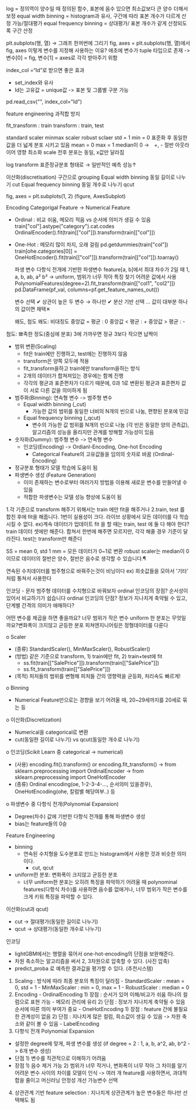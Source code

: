 log = 정의역이 양수일 때 정의된 함수, 표본에 음수 있으면 최소값보다 큰 양수 더해서 보정
equal width binning 
= histogram과 유사, 구간에 따라 표본 개수가 다르게 산정 가능/절대평가
equal frequency binning = 상대평가/ 표본 개수가 같게 산정되도록 구간 산정

plt.subplots(행, 열) -> 그래프 한꺼번에 그리기
fig, axes = plt.subplots(행, 열)에서 fig, axes 이렇게 변수를 지정해 사용하는 이유?
애초에 변수가 tuple 타입으로 존재 -> 변수[0] = fig, 변수[1] = axes로 각각 받아주기 위함

index_col =“Id”로 받으면 좋은 효과
- set_index와 유사
- Id는 고유값 = unique값 -> 표본 및 그룹별 구분 가능

pd.read_csv("", index_col="Id")

feature engineering
과적합 방지

fit_transform : train
transform : train, test

standard scaler    minmax scaler     robust sclaer
std = 1           min = 0                  표준화 후 동일한 값을 더 넓게 분포 시키고 있음
mean = 0          max = 1            median이 0 →　+, - 절반
                                                 아웃라이어 영향 최소화
scale 전후 분포는 동일, x값만 달라짐

log transform
표준정규분포 형태로 → 일반적인 예측 성능↑

  이산화(discretisation)
구간으로 grouping
  Equal width binning       동일 길이로 나누기 cut
  Equal frequency binning   동일 개수로 나누기 qcut

fig, axes = plt.subplots(1, 2)
(figure, AxesSubplot)

  Encoding
Categorigal Feature → Numerical Feature
- Ordinal : 비교 쉬움, 메모리 적음 vs 순서에 의미가 생길 수 있음
   train["col"].astype("category").cat.codes
   OrdinalEncoder().fit(train[["col"]]).transform(train[["col"]])
- One-Hot : 메모리 많이 차지, 오래 걸림
  pd.getdummies(train["col"])
  train[ohe.categories[0]] = OneHotEncoder().fit(train[["col"]]).transform(train[["col"]]).toarray()

  파생 변수
  다항식 전개에 기반한 파생변수
    feature[a, b]에서 최대 차수가 2일 때
    1, a, b, ab, a² b² → uniform, 범위가 너무 작아 특징 찾기 어려운 값에서 사용
  PolynomialFeatures(degree=2).fit_transform(train[["col1", "col2"]])
  pd.DataFrame(pf_val, columns=pf.get_feature_names_out())

  변수 선택
  ✔︎ 상관이 높은 두 변수 → 하나만
  ✔︎ 분산 기반 선택 ... 값이 대부분 하나의 값이면 채택✕

  왜도, 첨도
왜도: 비대칭도
중앙값 = 평균 : 0
중앙값 < 평균 : +
중앙값 > 평균 : -

첨도: 뾰족한 정도(중심에 분포)
3에 가까우면 정규
3보다 작으면 납짝이

- 범위 변환(Scaling)
  - fit은 train에만 진행하고, test에는 진행하지 않음
  - transform은 양쪽 모두에 적용
  - fit_transform을하고 train에만 transform을하는 방식
  - 2개의 데이터가 합쳐져있는 경우에는 함께 진행
  - 각각의 평균과 표준편차가 다르기 때문에, 0과 1로 변환된 평균과 표준편차 값이 서로 다른 값을 의미하게 됨
- 범주화(Binning): 연속형 변수 -> 범주형 변수
  - Equal width binning (_cut)
    - 가능한 값의 범위를 동일한 너비의 N개의 빈으로 나눔, 편향된 분포에 민감
  - Equal frequency binning (_qcut)
    - 변수의 가능한 값 범위를 N개의 빈으로 나눔 (각 빈은 동일한 양의 관측값), 알고리즘의 성능을 올리지만 관계를 방해할 가능성이 있음
- 숫자화(Dummy): 범주형 변수 -> 연속형 변수
  - 인코딩(Encoding) -> Ordianl-Encoding, One-hot Encoding
    - Categorical Feature의 고유값들을 임의의 숫자로 바꿈 (Ordinal-Encoding)
- 정규분포 형태가 모델 학습에 도움이 됨
- 파생변수 생성 (Feature Generation)
  - 이미 존재하는 변수로부터 여러가지 방법을 이용해 새로운 변수를 만들어낼 수 있음
  - 적합한 파생변수는 모델 성능 향상에 도움이 됨

1.각 기준으로 transform 해주기 위해서는 train 에만 fit을 해주거나
2.train, test 를 합친 후에 fit을 해줍니다.
1번이 실용성이 크다.
라이브 상황에서 모든 데이터를 다 학습시킬 수 없다. ex)계속 데이터가 업데이트
fit 을 할 때는 train, test 에 둘 다 해야 한다? train 데이터 셋에만 해준다. 합쳐서 한번에 해주면 모르지만, 각각 해줄 경우 기준이 달라진다.
test는 transform만 해준다

SS = mean 0, std 1
mm = 모든 데이터가 0~1로 변환
robust scaler는 median이 0이므로 데이터의 절반은 양수, 절반은 음수로 생각할 수 있습니다.¶

연속된 수치데이터를 범주형으로 바꿔주는것이 비닝이다 ex) 희솟값들을 모아서 '기타' 처럼 퉁쳐서 사용한다

인코딩 - 문자 범주형 데이터를 수치형으로 바꿔보자
ordinal 인코딩의 장점? 순서성이 있어서 비교하기가 쉽습니다
ordinal 인코딩의 단점? 정보가 지나치게 축약될 수 있고, 단계별 간격의 의미가 애매하다?

어떤 변수를 제곱을 하면 좋을까요? 너무 범위가 작은 변수
uniform 한 분포는 무엇일까요?변화폭이 크지않고 균등한 분포
피쳐엔지니어링은 정형데이터를 다룬다

o Scaler
 - (종류) StandardScaler(), MinMaxScaler(), RobustScaler()
 - (방법) 같은 기준으로 transform, 1) train에만 fit, 2) train+test에 fit
   * ss.fit(train[["SalePrice"]]).transform(train[["SalePrice"]])
   * ss.fit_transform(train[["SalePrice"]])
 - (목적) 피처들의 범위를 변형해 피처들 간의 영향력을 균등화, 처리속도 빠르게!

o Binning
 - Numerical Feature만으로는 경향을 보기 어려울 때, 20~29세까지를 20세로 묶는 등

o 이산화(Discretization)
 - Numerical을 categorical로 변환
 - cut(동일한 길이로 나누기) vs qcut(동일한 개수로 나누기)

o 인코딩(Scikit Learn 중 categorical → numerical)
 - (사용) encoding.fit().transform() or encoding.fit_transform()
  → from sklearn.preprocessing import OrdinalEncoder
  → from sklearn.preprocessing import OneHotEncoder
 - (종류) Ordinal encoding(oe, 1-2-3-4-..., 순서의미 있을경우), OneHotEncoding(ohe, 칼럼별 해당여부..) 등

o 파생변수 중 다항식 전개(Polynomial Expansion)
 - Degree(차수) 값에 기반한 다항식 전개를 통해 파생변수 생성
 - bias는 feature들의 0승

Feature Engineering

- binning
    - 연속된 수치형을 도수분포로 만드는 histogram에서 사용한 것과 비슷한 의미이다.
        - cut, qcut
- uniform한 분포: 변화폭이 크지않고 균등한 분포
    - 너무 uniform한 분포는 오히려 특징을 파악하기 어려울 때 polynominal features(다항식 차수)를 사용하면 음수를 없애거나, 너무 범위가 작은 변수를 크게 키워 특징을 파악할 수 있다.

이산화(cut과 qcut)

- cut → 절대평가(동일한 길이로 나누기)
- qcut → 상대평가(동일한 개수로 나누기)

인코딩
- lightGBM에서는 행렬을 묶어서 one-hot-encoding의 단점을 보완해준다.
- 차원 축소하는 알고리즘을 써서 2, 3차원으로 압축할 수 있다. (사진 압축)
- predict_proba 로 예측한 결과값을 평가할 수 있다. (추천시스템)

1. Scaling : 방식에 따라 최종 분포의 특징이 달라짐
        - StandardScaler : mean = 0, std = 1
        - MinMaxScaler : min = 0, max = 1
        - RobustScaler : median = 0
2. Encoding
        - OrdinalEncoding
                1) 장점 : 순서가 있어 이해/비교가 쉬움
                            하나의 컬럼으로 표현 가능 - 메모리 관리에 유리
                2) 단점 : 정보가 지나치게 축약될 수 있음
                            순서에 따른 의미 부여가 중요
        - OneHotEncoding
                1) 장점 : feature 간에 불필요한 관계성이 없음
                2) 단점 : 지나치게 많은 컬럼, 희소값이 생길 수 있음 
                        -> 차원 축소와 같이 볼 수 있음
        - LabelEncoding
3. 다항식 전개 Polynomial Expansion
- 설정한 degree에 맞게, 파생 변수를 생성 (if degree = 2 : 1, a, b, a^2, ab, b^2 -> 6개 변수 생성)
- 단점     1) 변수를 직관적으로 이해하기 어려움
- 장점     1) 음수 제거 가능
        2) 범위가 너무 작거나, 변화폭이 너무 작아 그 차이를 알기 어려운 변수 사이의 차이를 모델이 인식
           -> 여러 개 feature를 사용하면서, 과대적합을 줄이고 머신러닝 안정성 개선 가능변수 선택
4. 상관관계 기반 feature selection : 지나치게 상관관계가 높은 변수들은 하나만 선택해도 됨

